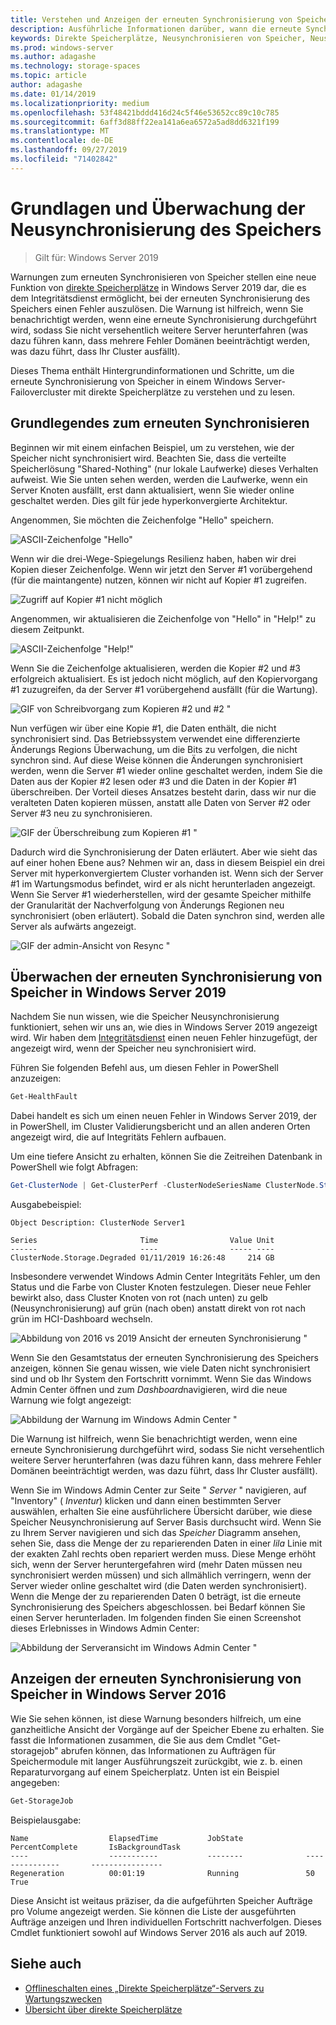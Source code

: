 ```yaml
---
title: Verstehen und Anzeigen der erneuten Synchronisierung von Speicher
description: Ausführliche Informationen darüber, wann die erneute Synchronisierung des Speichers stattfindet und wie Sie in Windows Server 2019 angezeigt wird.
keywords: Direkte Speicherplätze, Neusynchronisieren von Speicher, Neusynchronisierung, Speicher, S2D
ms.prod: windows-server
ms.author: adagashe
ms.technology: storage-spaces
ms.topic: article
author: adagashe
ms.date: 01/14/2019
ms.localizationpriority: medium
ms.openlocfilehash: 53f48421bddd416d24c5f46e53652cc89c10c785
ms.sourcegitcommit: 6aff3d88ff22ea141a6ea6572a5ad8dd6321f199
ms.translationtype: MT
ms.contentlocale: de-DE
ms.lasthandoff: 09/27/2019
ms.locfileid: "71402842"
---
```

# <a name="understand-and-monitor-storage-resync"></a>Grundlagen und Überwachung der Neusynchronisierung des Speichers

>Gilt für: Windows Server 2019

Warnungen zum erneuten Synchronisieren von Speicher stellen eine neue Funktion von [direkte Speicherplätze](storage-spaces-direct-overview.md) in Windows Server 2019 dar, die es dem Integritätsdienst ermöglicht, bei der erneuten Synchronisierung des Speichers einen Fehler auszulösen. Die Warnung ist hilfreich, wenn Sie benachrichtigt werden, wenn eine erneute Synchronisierung durchgeführt wird, sodass Sie nicht versehentlich weitere Server herunterfahren (was dazu führen kann, dass mehrere Fehler Domänen beeinträchtigt werden, was dazu führt, dass Ihr Cluster ausfällt). 

Dieses Thema enthält Hintergrundinformationen und Schritte, um die erneute Synchronisierung von Speicher in einem Windows Server-Failovercluster mit direkte Speicherplätze zu verstehen und zu lesen.

## <a name="understanding-resync"></a>Grundlegendes zum erneuten Synchronisieren

Beginnen wir mit einem einfachen Beispiel, um zu verstehen, wie der Speicher nicht synchronisiert wird. Beachten Sie, dass die verteilte Speicherlösung "Shared-Nothing" (nur lokale Laufwerke) dieses Verhalten aufweist. Wie Sie unten sehen werden, werden die Laufwerke, wenn ein Server Knoten ausfällt, erst dann aktualisiert, wenn Sie wieder online geschaltet werden. Dies gilt für jede hyperkonvergierte Architektur. 

Angenommen, Sie möchten die Zeichenfolge "Hello" speichern. 

![ASCII-Zeichenfolge "Hello"](media/understand-storage-resync/hello.png)

Wenn wir die drei-Wege-Spiegelungs Resilienz haben, haben wir drei Kopien dieser Zeichenfolge. Wenn wir jetzt den Server #1 vorübergehend (für die maintangente) nutzen, können wir nicht auf Kopier #1 zugreifen.

![Zugriff auf Kopier #1 nicht möglich](media/understand-storage-resync/copy1.png)

Angenommen, wir aktualisieren die Zeichenfolge von "Hello" in "Help!" zu diesem Zeitpunkt.

![ASCII-Zeichenfolge "Help!"](media/understand-storage-resync/help.png)

Wenn Sie die Zeichenfolge aktualisieren, werden die Kopier #2 und #3 erfolgreich aktualisiert. Es ist jedoch nicht möglich, auf den Kopiervorgang #1 zuzugreifen, da der Server #1 vorübergehend ausfällt (für die Wartung). 

![GIF von Schreibvorgang zum Kopieren #2 und #2 "](media/understand-storage-resync/write.gif)

Nun verfügen wir über eine Kopie #1, die Daten enthält, die nicht synchronisiert sind. Das Betriebssystem verwendet eine differenzierte Änderungs Regions Überwachung, um die Bits zu verfolgen, die nicht synchron sind. Auf diese Weise können die Änderungen synchronisiert werden, wenn die Server #1 wieder online geschaltet werden, indem Sie die Daten aus der Kopier #2 lesen oder #3 und die Daten in der Kopier #1 überschreiben. Der Vorteil dieses Ansatzes besteht darin, dass wir nur die veralteten Daten kopieren müssen, anstatt alle Daten von Server #2 oder Server #3 neu zu synchronisieren.

![GIF der Überschreibung zum Kopieren #1 "](media/understand-storage-resync/overwrite.gif)

Dadurch wird die Synchronisierung der Daten erläutert. Aber wie sieht das auf einer hohen Ebene aus? Nehmen wir an, dass in diesem Beispiel ein drei Server mit hyperkonvergiertem Cluster vorhanden ist. Wenn sich der Server #1 im Wartungsmodus befindet, wird er als nicht herunterladen angezeigt. Wenn Sie Server #1 wiederherstellen, wird der gesamte Speicher mithilfe der Granularität der Nachverfolgung von Änderungs Regionen neu synchronisiert (oben erläutert). Sobald die Daten synchron sind, werden alle Server als aufwärts angezeigt.

![GIF der admin-Ansicht von Resync "](media/understand-storage-resync/admin.gif)

## <a name="how-to-monitor-storage-resync-in-windows-server-2019"></a>Überwachen der erneuten Synchronisierung von Speicher in Windows Server 2019

Nachdem Sie nun wissen, wie die Speicher Neusynchronisierung funktioniert, sehen wir uns an, wie dies in Windows Server 2019 angezeigt wird. Wir haben dem [Integritätsdienst](../../failover-clustering/health-service-overview.md) einen neuen Fehler hinzugefügt, der angezeigt wird, wenn der Speicher neu synchronisiert wird.

Führen Sie folgenden Befehl aus, um diesen Fehler in PowerShell anzuzeigen:

``` PowerShell
Get-HealthFault
```

Dabei handelt es sich um einen neuen Fehler in Windows Server 2019, der in PowerShell, im Cluster Validierungsbericht und an allen anderen Orten angezeigt wird, die auf Integritäts Fehlern aufbauen. 

Um eine tiefere Ansicht zu erhalten, können Sie die Zeitreihen Datenbank in PowerShell wie folgt Abfragen:

```PowerShell
Get-ClusterNode | Get-ClusterPerf -ClusterNodeSeriesName ClusterNode.Storage.Degraded
```
Ausgabebeispiel:

```
Object Description: ClusterNode Server1

Series                       Time                Value Unit
------                       ----                ----- ----
ClusterNode.Storage.Degraded 01/11/2019 16:26:48     214 GB
```

Insbesondere verwendet Windows Admin Center Integritäts Fehler, um den Status und die Farbe von Cluster Knoten festzulegen. Dieser neue Fehler bewirkt also, dass Cluster Knoten von rot (nach unten) zu gelb (Neusynchronisierung) auf grün (nach oben) anstatt direkt von rot nach grün im HCI-Dashboard wechseln.

![Abbildung von 2016 vs 2019 Ansicht der erneuten Synchronisierung "](media/understand-storage-resync/compare.png)

Wenn Sie den Gesamtstatus der erneuten Synchronisierung des Speichers anzeigen, können Sie genau wissen, wie viele Daten nicht synchronisiert sind und ob Ihr System den Fortschritt vornimmt. Wenn Sie das Windows Admin Center öffnen und zum *Dashboard*navigieren, wird die neue Warnung wie folgt angezeigt:

![Abbildung der Warnung im Windows Admin Center "](media/understand-storage-resync/alert.png)

Die Warnung ist hilfreich, wenn Sie benachrichtigt werden, wenn eine erneute Synchronisierung durchgeführt wird, sodass Sie nicht versehentlich weitere Server herunterfahren (was dazu führen kann, dass mehrere Fehler Domänen beeinträchtigt werden, was dazu führt, dass Ihr Cluster ausfällt). 

Wenn Sie im Windows Admin Center zur Seite " *Server* " navigieren, auf "Inventory" ( *Inventur*) klicken und dann einen bestimmten Server auswählen, erhalten Sie eine ausführlichere Übersicht darüber, wie diese Speicher Neusynchronisierung auf Server Basis durchsucht wird. Wenn Sie zu Ihrem Server navigieren und sich das *Speicher* Diagramm ansehen, sehen Sie, dass die Menge der zu reparierenden Daten in einer *lila* Linie mit der exakten Zahl rechts oben repariert werden muss. Diese Menge erhöht sich, wenn der Server heruntergefahren wird (mehr Daten müssen neu synchronisiert werden müssen) und sich allmählich verringern, wenn der Server wieder online geschaltet wird (die Daten werden synchronisiert). Wenn die Menge der zu reparierenden Daten 0 beträgt, ist die erneute Synchronisierung des Speichers abgeschlossen. bei Bedarf können Sie einen Server herunterladen. Im folgenden finden Sie einen Screenshot dieses Erlebnisses in Windows Admin Center:

![Abbildung der Serveransicht im Windows Admin Center "](media/understand-storage-resync/server.png)

## <a name="how-to-see-storage-resync-in-windows-server-2016"></a>Anzeigen der erneuten Synchronisierung von Speicher in Windows Server 2016

Wie Sie sehen können, ist diese Warnung besonders hilfreich, um eine ganzheitliche Ansicht der Vorgänge auf der Speicher Ebene zu erhalten. Sie fasst die Informationen zusammen, die Sie aus dem Cmdlet "Get-storagejob" abrufen können, das Informationen zu Aufträgen für Speichermodule mit langer Ausführungszeit zurückgibt, wie z. b. einen Reparaturvorgang auf einem Speicherplatz. Unten ist ein Beispiel angegeben:

```PowerShell
Get-StorageJob
```

Beispielausgabe:

```
Name                  ElapsedTime           JobState              PercentComplete       IsBackgroundTask
----                  -----------           --------              ---------------       ----------------
Regeneration          00:01:19              Running               50                    True

```

Diese Ansicht ist weitaus präziser, da die aufgeführten Speicher Aufträge pro Volume angezeigt werden. Sie können die Liste der ausgeführten Aufträge anzeigen und Ihren individuellen Fortschritt nachverfolgen. Dieses Cmdlet funktioniert sowohl auf Windows Server 2016 als auch auf 2019.

## <a name="see-also"></a>Siehe auch

- [Offlineschalten eines „Direkte Speicherplätze“-Servers zu Wartungszwecken](maintain-servers.md)
- [Übersicht über direkte Speicherplätze](storage-spaces-direct-overview.md)